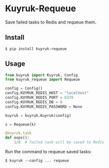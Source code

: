 # Kuyruk-Requeue

Save failed tasks to Redis and requeue them.

## Install

    $ pip install kuyruk-requeue

## Usage

```python
from kuyruk import Kuyruk, Config
from kuyruk_requeue import Requeue

config = Config()
config.KUYRUK_REDIS_HOST = "localhost"
config.KUYRUK_REDIS_PORT = 6379
config.KUYRUK_REDIS_DB = 0
config.KUYRUK_REDIS_PASSWORD = None

kuyruk = kuyruk.Kuyruk(config)

s = Requeue(k)

@kuyruk.task
def oops():
    1/0  # failed task will be saved to Redis
```

Run the command to requeue saved tasks:

    $ kuyruk --config ... requeue
